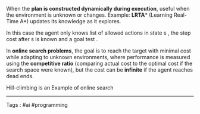 When the **plan is constructed dynamically during execution**, useful when the environment is unknown or changes. Example: **LRTA*** (Learning Real-Time A*) updates its knowledge as it explores.

In this case the agent only knows list of allowed actions in state s , the step cost after s is known and a goal test . 

In **online search problems**, the goal is to reach the target with minimal cost while adapting to unknown environments, where performance is measured using the **competitive ratio** (comparing actual cost to the optimal cost if the search space were known), but the cost can be **infinite** if the agent reaches dead ends.

Hill-climbing is an Example of online search 

___
Tags : #ai #programming 